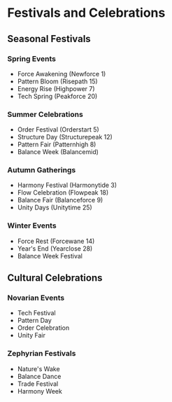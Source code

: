 # Festivals and Celebrations

## Seasonal Festivals

### Spring Events
- Force Awakening (Newforce 1)
- Pattern Bloom (Risepath 15)
- Energy Rise (Highpower 7)
- Tech Spring (Peakforce 20)

### Summer Celebrations
- Order Festival (Orderstart 5)
- Structure Day (Structurepeak 12)
- Pattern Fair (Patternhigh 8)
- Balance Week (Balancemid)

### Autumn Gatherings
- Harmony Festival (Harmonytide 3)
- Flow Celebration (Flowpeak 18)
- Balance Fair (Balanceforce 9)
- Unity Days (Unitytime 25)

### Winter Events
- Force Rest (Forcewane 14)
- Year's End (Yearclose 28)
- Balance Week Festival

## Cultural Celebrations

### Novarian Events
- Tech Festival
- Pattern Day
- Order Celebration
- Unity Fair

### Zephyrian Festivals
- Nature's Wake
- Balance Dance
- Trade Festival
- Harmony Week

